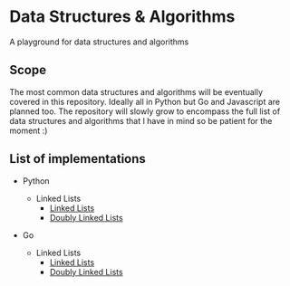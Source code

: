 # Data Structures & Algorithms

A playground for data structures and algorithms

## Scope

The most common data structures and algorithms will be eventually covered in this repository. Ideally all in Python but Go and Javascript are planned too. The repository will slowly grow to encompass the full list of data structures and algorithms that I have in mind so be patient for the moment :)

## List of implementations

* Python
	* Linked Lists
		* [Linked Lists](algorithms/python/linkedlist/linked_list.py)
		* [Doubly Linked Lists](algorithms/python/linkedlist/doubly_linked_list.py)

* Go
	* Linked Lists
		* [Linked Lists](algorithms/go/linkedlist/linked_list.go)
		* [Doubly Linked Lists](algorithms/go/doublylinkedlist/doubly_linked_list.go)
